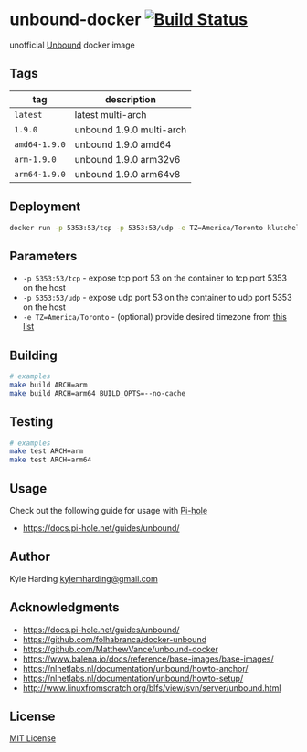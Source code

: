 # unbound-docker [![Build Status](https://travis-ci.org/klutchell/unbound.svg?branch=master)](https://travis-ci.org/klutchell/unbound)

unofficial [Unbound](https://unbound.net) docker image

## Tags

|tag|description|
|---|---|
|`latest`|latest multi-arch|
|`1.9.0`|unbound 1.9.0 multi-arch|
|`amd64-1.9.0`|unbound 1.9.0 amd64|
|`arm-1.9.0`|unbound 1.9.0 arm32v6|
|`arm64-1.9.0`|unbound 1.9.0 arm64v8|

## Deployment

```bash
docker run -p 5353:53/tcp -p 5353:53/udp -e TZ=America/Toronto klutchell/unbound
```

## Parameters

* `-p 5353:53/tcp` - expose tcp port 53 on the container to tcp port 5353 on the host
* `-p 5353:53/udp` - expose udp port 53 on the container to udp port 5353 on the host
* `-e TZ=America/Toronto` - (optional) provide desired timezone from [this list](https://en.wikipedia.org/wiki/List_of_tz_database_time_zones)

## Building

```bash
# examples
make build ARCH=arm
make build ARCH=arm64 BUILD_OPTS=--no-cache
```

## Testing

```bash
# examples
make test ARCH=arm
make test ARCH=arm64
```

## Usage

Check out the following guide for usage with [Pi-hole](https://pi-hole.net/)

* https://docs.pi-hole.net/guides/unbound/

## Author

Kyle Harding <kylemharding@gmail.com>

## Acknowledgments

* https://docs.pi-hole.net/guides/unbound/
* https://github.com/folhabranca/docker-unbound
* https://github.com/MatthewVance/unbound-docker
* https://www.balena.io/docs/reference/base-images/base-images/
* https://nlnetlabs.nl/documentation/unbound/howto-anchor/
* https://nlnetlabs.nl/documentation/unbound/howto-setup/
* http://www.linuxfromscratch.org/blfs/view/svn/server/unbound.html

## License

[MIT License](./LICENSE)